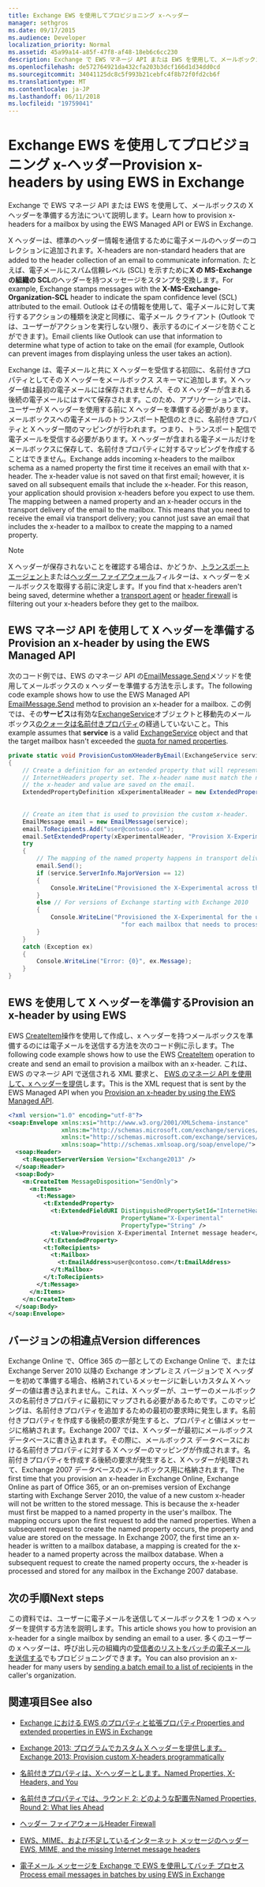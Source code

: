 ```yaml
---
title: Exchange EWS を使用してプロビジョニング x-ヘッダー
manager: sethgros
ms.date: 09/17/2015
ms.audience: Developer
localization_priority: Normal
ms.assetid: 45a99a14-a85f-47f8-af48-18eb6c6cc230
description: Exchange で EWS マネージ API または EWS を使用して、メールボックスの X ヘッダーを準備する方法について説明します。
ms.openlocfilehash: de572764921da432cfa203b3dcf166d1d34dd0cd
ms.sourcegitcommit: 34041125dc8c5f993b21cebfc4f8b72f0fd2cb6f
ms.translationtype: MT
ms.contentlocale: ja-JP
ms.lasthandoff: 06/11/2018
ms.locfileid: "19759041"
---
```

# <a name="provision-x-headers-by-using-ews-in-exchange"></a><span data-ttu-id="85d4c-103">Exchange EWS を使用してプロビジョニング x-ヘッダー</span><span class="sxs-lookup"><span data-stu-id="85d4c-103">Provision x-headers by using EWS in Exchange</span></span>

<span data-ttu-id="85d4c-104">Exchange で EWS マネージ API または EWS を使用して、メールボックスの X ヘッダーを準備する方法について説明します。</span><span class="sxs-lookup"><span data-stu-id="85d4c-104">Learn how to provision x-headers for a mailbox by using the EWS Managed API or EWS in Exchange.</span></span>
  
<span data-ttu-id="85d4c-105">X ヘッダーは、標準のヘッダー情報を通信するために電子メールのヘッダーのコレクションに追加されます。</span><span class="sxs-lookup"><span data-stu-id="85d4c-105">X-headers are non-standard headers that are added to the header collection of an email to communicate information.</span></span> <span data-ttu-id="85d4c-106">たとえば、電子メールにスパム信頼レベル (SCL) を示すために**X の MS-Exchange の組織の SCL**のヘッダーを持つメッセージをスタンプを交換します。</span><span class="sxs-lookup"><span data-stu-id="85d4c-106">For example, Exchange stamps messages with the **X-MS-Exchange-Organization-SCL** header to indicate the spam confidence level (SCL) attributed to the email.</span></span> <span data-ttu-id="85d4c-107">Outlook はその情報を使用して、電子メールに対して実行するアクションの種類を決定と同様に、電子メール クライアント (Outlook では、ユーザーがアクションを実行しない限り、表示するのにイメージを防ぐことができます)。</span><span class="sxs-lookup"><span data-stu-id="85d4c-107">Email clients like Outlook can use that information to determine what type of action to take on the email (for example, Outlook can prevent images from displaying unless the user takes an action).</span></span> 
  
<span data-ttu-id="85d4c-p102">Exchange は、電子メールと共に X ヘッダーを受信する初回に、名前付きプロパティとしてその X ヘッダーをメールボックス スキーマに追加します。X ヘッダー値は最初の電子メールには保存されませんが、その X ヘッダーが含まれる後続の電子メールにはすべて保存されます。このため、アプリケーションでは、ユーザーが X ヘッダーを使用する前に X ヘッダーを準備する必要があります。メールボックスへの電子メールのトランスポート配信のときに、名前付きプロパティと X ヘッダー間のマッピングが行われます。つまり、トランスポート配信で電子メールを受信する必要があります。X ヘッダーが含まれる電子メールだけをメールボックスに保存して、名前付きプロパティに対するマッピングを作成することはできません。</span><span class="sxs-lookup"><span data-stu-id="85d4c-p102">Exchange adds incoming x-headers to the mailbox schema as a named property the first time it receives an email with that x-header. The x-header value is not saved on that first email; however, it is saved on all subsequent emails that include the x-header. For this reason, your application should provision x-headers before you expect to use them. The mapping between a named property and an x-header occurs in the transport delivery of the email to the mailbox. This means that you need to receive the email via transport delivery; you cannot just save an email that includes the x-header to a mailbox to create the mapping to a named property.</span></span>
  
> [!NOTE]
> <span data-ttu-id="85d4c-113">X ヘッダーが保存されないことを確認する場合は、かどうか、[トランスポート エージェント](http://code.msdn.microsoft.com/Exchange-2013-Build-an-32f62f5a)または[ヘッダー ファイアウォール](http://technet.microsoft.com/en-us/library/bb232136%28v=exchg.150%29.aspx)フィルターは、x ヘッダーをメールボックスを取得する前に決定します。</span><span class="sxs-lookup"><span data-stu-id="85d4c-113">If you find that x-headers aren't being saved, determine whether a [transport agent](http://code.msdn.microsoft.com/Exchange-2013-Build-an-32f62f5a) or [header firewall](http://technet.microsoft.com/en-us/library/bb232136%28v=exchg.150%29.aspx) is filtering out your x-headers before they get to the mailbox.</span></span> 
  
## <a name="provision-an-x-header-by-using-the-ews-managed-api"></a><span data-ttu-id="85d4c-114">EWS マネージ API を使用して X ヘッダーを準備する</span><span class="sxs-lookup"><span data-stu-id="85d4c-114">Provision an x-header by using the EWS Managed API</span></span>
<span data-ttu-id="85d4c-115"><a name="bk_example1"> </a></span><span class="sxs-lookup"><span data-stu-id="85d4c-115"></span></span>

<span data-ttu-id="85d4c-116">次のコード例では、EWS のマネージ API の[EmailMessage.Send](http://msdn.microsoft.com/en-us/library/office/microsoft.exchange.webservices.data.emailmessage.send%28v=exchg.80%29.aspx)メソッドを使用してメールボックスの x ヘッダーを準備する方法を示します。</span><span class="sxs-lookup"><span data-stu-id="85d4c-116">The following code example shows how to use the EWS Managed API [EmailMessage.Send](http://msdn.microsoft.com/en-us/library/office/microsoft.exchange.webservices.data.emailmessage.send%28v=exchg.80%29.aspx) method to provision an x-header for a mailbox.</span></span> <span data-ttu-id="85d4c-117">この例では、その**サービス**は有効な[ExchangeService](http://msdn.microsoft.com/en-us/library/microsoft.exchange.webservices.data.exchangeservice%28v=exchg.80%29.aspx)オブジェクトと移動先のメールボックス[のクォータは名前付きプロパティ](http://technet.microsoft.com/en-us/library/bb851492%28v=EXCHG.80%29.aspx)の経過していないこと。</span><span class="sxs-lookup"><span data-stu-id="85d4c-117">This example assumes that **service** is a valid [ExchangeService](http://msdn.microsoft.com/en-us/library/microsoft.exchange.webservices.data.exchangeservice%28v=exchg.80%29.aspx) object and that the target mailbox hasn't exceeded the [quota for named properties](http://technet.microsoft.com/en-us/library/bb851492%28v=EXCHG.80%29.aspx).</span></span>
  
```cs
private static void ProvisionCustomXHeaderByEmail(ExchangeService service)
{
    // Create a definition for an extended property that will represent a custom x-header. X-headers must be created in the
    // InternetHeaders property set. The x-header name must match the name of the x-header sent in the subsequent emails so
    // the x-header and value are saved on the email.
    ExtendedPropertyDefinition xExperimentalHeader = new ExtendedPropertyDefinition(DefaultExtendedPropertySet.InternetHeaders,
                                                                                            "X-Experimental",
                                                                                            MapiPropertyType.String);
    // Create an item that is used to provision the custom x-header.
    EmailMessage email = new EmailMessage(service);
    email.ToRecipients.Add("user@contoso.com");
    email.SetExtendedProperty(xExperimentalHeader, "Provision X-Experimental Internet message header");
    try
    {
        // The mapping of the named property happens in transport delivery.
        email.Send();
        if (service.ServerInfo.MajorVersion == 12)
        {
            Console.WriteLine("Provisioned the X-Experimental across the mailbox database that hosts the user's mailbox.");
        }
        else // For versions of Exchange starting with Exchange 2010
        {
            Console.WriteLine("Provisioned the X-Experimental for the user's mailbox. You will need to run this " +
                                "for each mailbox that needs to process this x-header.");
        }
    }
    catch (Exception ex)
    {
        Console.WriteLine("Error: {0}", ex.Message);
    }
}
```

## <a name="provision-an-x-header-by-using-ews"></a><span data-ttu-id="85d4c-118">EWS を使用して X ヘッダーを準備する</span><span class="sxs-lookup"><span data-stu-id="85d4c-118">Provision an x-header by using EWS</span></span>
<span data-ttu-id="85d4c-119"><a name="bk_example1"> </a></span><span class="sxs-lookup"><span data-stu-id="85d4c-119"></span></span>

<span data-ttu-id="85d4c-120">EWS [CreateItem](http://msdn.microsoft.com/library/78a52120-f1d0-4ed7-8748-436e554f75b6%28Office.15%29.aspx)操作を使用して作成し、x ヘッダーを持つメールボックスを準備するのには電子メールを送信する方法を次のコード例に示します。</span><span class="sxs-lookup"><span data-stu-id="85d4c-120">The following code example shows how to use the EWS [CreateItem](http://msdn.microsoft.com/library/78a52120-f1d0-4ed7-8748-436e554f75b6%28Office.15%29.aspx) operation to create and send an email to provision a mailbox with an x-header.</span></span> <span data-ttu-id="85d4c-121">これは、EWS のマネージ API で送信される XML 要求と、 [EWS のマネージ API を使用して、x ヘッダーを提供](#bk_example1)します。</span><span class="sxs-lookup"><span data-stu-id="85d4c-121">This is the XML request that is sent by the EWS Managed API when you [Provision an x-header by using the EWS Managed API](#bk_example1).</span></span>
  
```XML
<?xml version="1.0" encoding="utf-8"?>
<soap:Envelope xmlns:xsi="http://www.w3.org/2001/XMLSchema-instance"
               xmlns:m="http://schemas.microsoft.com/exchange/services/2006/messages"
               xmlns:t="http://schemas.microsoft.com/exchange/services/2006/types"
               xmlns:soap="http://schemas.xmlsoap.org/soap/envelope/">
  <soap:Header>
    <t:RequestServerVersion Version="Exchange2013" />
  </soap:Header>
  <soap:Body>
    <m:CreateItem MessageDisposition="SendOnly">
      <m:Items>
        <t:Message>
          <t:ExtendedProperty>
            <t:ExtendedFieldURI DistinguishedPropertySetId="InternetHeaders"
                                PropertyName="X-Experimental"
                                PropertyType="String" />
            <t:Value>Provision X-Experimental Internet message header</t:Value>
          </t:ExtendedProperty>
          <t:ToRecipients>
            <t:Mailbox>
              <t:EmailAddress>user@contoso.com</t:EmailAddress>
            </t:Mailbox>
          </t:ToRecipients>
        </t:Message>
      </m:Items>
    </m:CreateItem>
  </soap:Body>
</soap:Envelope>

```

## <a name="version-differences"></a><span data-ttu-id="85d4c-122">バージョンの相違点</span><span class="sxs-lookup"><span data-stu-id="85d4c-122">Version differences</span></span>
<span data-ttu-id="85d4c-123"><a name="bk_example1"> </a></span><span class="sxs-lookup"><span data-stu-id="85d4c-123"></span></span>

<span data-ttu-id="85d4c-p105">Exchange Online で、Office 365 の一部としての Exchange Online で、または Exchange Server 2010 以降の Exchange オンプレミス バージョンで X ヘッダーを初めて準備する場合、格納されているメッセージに新しいカスタム X ヘッダーの値は書き込まれません。これは、X ヘッダーが、ユーザーのメールボックスの名前付きプロパティに最初にマップされる必要があるためです。このマッピングは、名前付きプロパティを追加するための最初の要求時に発生します。名前付きプロパティを作成する後続の要求が発生すると、プロパティと値はメッセージに格納されます。Exchange 2007 では、X ヘッダーが最初にメールボックス データベースに書き込まれます。その際に、メールボックス データベースにおける名前付きプロパティに対する X ヘッダーのマッピングが作成されます。名前付きプロパティを作成する後続の要求が発生すると、X ヘッダーが処理されて、Exchange 2007 データベースのメールボックス用に格納されます。</span><span class="sxs-lookup"><span data-stu-id="85d4c-p105">The first time that you provision an x-header in Exchange Online, Exchange Online as part of Office 365, or an on-premises version of Exchange starting with Exchange Server 2010, the value of a new custom x-header will not be written to the stored message. This is because the x-header must first be mapped to a named property in the user's mailbox. The mapping occurs upon the first request to add the named properties. When a subsequent request to create the named property occurs, the property and value are stored on the message. In Exchange 2007, the first time an x-header is written to a mailbox database, a mapping is created for the x-header to a named property across the mailbox database. When a subsequent request to create the named property occurs, the x-header is processed and stored for any mailbox in the Exchange 2007 database.</span></span>
  
## <a name="next-steps"></a><span data-ttu-id="85d4c-130">次の手順</span><span class="sxs-lookup"><span data-stu-id="85d4c-130">Next steps</span></span>
<span data-ttu-id="85d4c-131"><a name="bk_example1"> </a></span><span class="sxs-lookup"><span data-stu-id="85d4c-131"></span></span>

<span data-ttu-id="85d4c-132">この資料では、ユーザーに電子メールを送信してメールボックスを 1 つの x ヘッダーを提供する方法を説明します。</span><span class="sxs-lookup"><span data-stu-id="85d4c-132">This article shows you how to provision an x-header for a single mailbox by sending an email to a user.</span></span> <span data-ttu-id="85d4c-133">多くのユーザーの x ヘッダーは、呼び出し元の組織内の[受信者のリストをバッチの電子メールを送信する](how-to-process-email-messages-in-batches-by-using-ews-in-exchange.md)でもプロビジョニングできます。</span><span class="sxs-lookup"><span data-stu-id="85d4c-133">You can also provision an x-header for many users by [sending a batch email to a list of recipients](how-to-process-email-messages-in-batches-by-using-ews-in-exchange.md) in the caller's organization.</span></span> 
  
## <a name="see-also"></a><span data-ttu-id="85d4c-134">関連項目</span><span class="sxs-lookup"><span data-stu-id="85d4c-134">See also</span></span>


- [<span data-ttu-id="85d4c-135">Exchange における EWS のプロパティと拡張プロパティ</span><span class="sxs-lookup"><span data-stu-id="85d4c-135">Properties and extended properties in EWS in Exchange</span></span>](properties-and-extended-properties-in-ews-in-exchange.md)
    
- [<span data-ttu-id="85d4c-136">Exchange 2013: プログラムでカスタム X ヘッダーを提供します。</span><span class="sxs-lookup"><span data-stu-id="85d4c-136">Exchange 2013: Provision custom X-headers programmatically</span></span>](http://code.msdn.microsoft.com/exchange/Exchange-2013-Provision-d4ef5719)
    
- [<span data-ttu-id="85d4c-137">名前付きプロパティは、X-ヘッダーとします。</span><span class="sxs-lookup"><span data-stu-id="85d4c-137">Named Properties, X-Headers, and You</span></span>](http://blogs.technet.com/b/exchange/archive/2009/04/06/3407221.aspx)
    
- [<span data-ttu-id="85d4c-138">名前付きプロパティでは、ラウンド 2: どのような配置先</span><span class="sxs-lookup"><span data-stu-id="85d4c-138">Named Properties, Round 2: What lies Ahead</span></span>](http://blogs.technet.com/b/exchange/archive/2009/06/12/3407672.aspx)
    
- [<span data-ttu-id="85d4c-139">ヘッダー ファイアウォール</span><span class="sxs-lookup"><span data-stu-id="85d4c-139">Header Firewall</span></span>](http://technet.microsoft.com/en-us/library/bb232136%28v=exchg.150%29.aspx)
    
- [<span data-ttu-id="85d4c-140">EWS、MIME、および不足しているインターネット メッセージのヘッダー</span><span class="sxs-lookup"><span data-stu-id="85d4c-140">EWS, MIME, and the missing Internet message headers</span></span>](http://msdn.microsoft.com/library/office/hh545614%28v=exchg.140%29.aspx)
    
- [<span data-ttu-id="85d4c-141">電子メール メッセージを Exchange で EWS を使用してバッチ プロセス</span><span class="sxs-lookup"><span data-stu-id="85d4c-141">Process email messages in batches by using EWS in Exchange</span></span>](how-to-process-email-messages-in-batches-by-using-ews-in-exchange.md)
    

